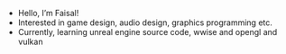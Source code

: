 - Hello, I’m Faisal! 
- Interested in game design, audio design, graphics programming etc.
- Currently, learning unreal engine source code, wwise and opengl and vulkan  

<!---
Voyager0001/Voyager0001 is a ✨ special ✨ repository because its `README.md` (this file) appears on your GitHub profile.
You can click the Preview link to take a look at your changes.
--->
